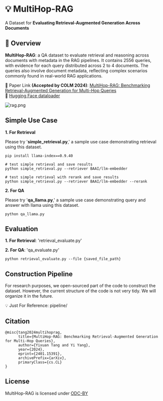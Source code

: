 # 💡 MultiHop-RAG
A Dataset for **Evaluating Retrieval-Augmented Generation Across Documents**  

   
## 🚀 Overview
**MultiHop-RAG**: a QA dataset to evaluate retrieval and reasoning across documents with metadata in the RAG pipelines. It contains 2556 queries, with evidence for each query distributed across 2 to 4 documents. The queries also involve document metadata, reflecting complex scenarios commonly found in real-world RAG applications.  

📄 Paper Link **(Accepted by COLM 2024)**: [MultiHop-RAG: Benchmarking Retrieval-Augmented Generation for Multi-Hop Queries](https://arxiv.org/pdf/2401.15391.pdf)  
🤗 [Hugging Face dataloader](https://huggingface.co/datasets/yixuantt/MultiHopRAG)

![rag.png](resource/rag.png)

## Simple Use Case

**1. For Retrieval**

Please try '**simple_retrieval.py**,' a sample use case demonstrating retrieval using this dataset. 
```
pip install llama-index==0.9.40
```
```shell
# test simple retrieval and save results
python simple_retrieval.py --retriever BAAI/llm-embedder

# test simple retrieval with rerank and save results
python simple_retrieval.py --retriever BAAI/llm-embedder --rerank
```

**2. For QA**

Please try '**qa_llama.py**,' a sample use case demonstrating query and answer with llama using this dataset. 

```
python qa_llama.py
```
## Evaluation

**1. For Retrieval**: 'retrieval_evaluate.py' 

**2. For QA**: 'qa_evaluate.py' 
```
python retrieval_evaluate.py --file {saved_file_path}
```
## Construction Pipeline

For research purposes, we open-sourced part of the code to construct the dataset. However, the current structure of the code is not very tidy. We will organize it in the future.

💡 Just For Reference: pipeline/

## Citation
```
@misc{tang2024multihoprag,
      title={MultiHop-RAG: Benchmarking Retrieval-Augmented Generation for Multi-Hop Queries}, 
      author={Yixuan Tang and Yi Yang},
      year={2024},
      eprint={2401.15391},
      archivePrefix={arXiv},
      primaryClass={cs.CL}
}
```
## License
MultiHop-RAG is licensed under [ODC-BY](https://opendatacommons.org/licenses/by/1-0/)
